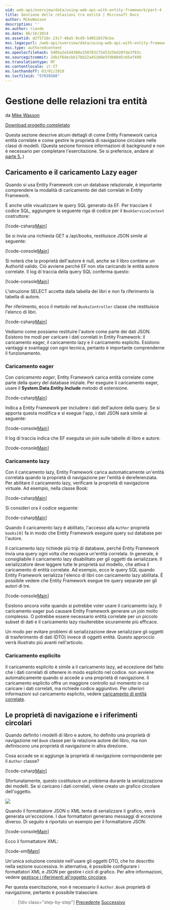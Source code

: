 ```yaml
---
uid: web-api/overview/data/using-web-api-with-entity-framework/part-4
title: Gestione delle relazioni tra entità | Microsoft Docs
author: MikeWasson
description: ''
ms.author: riande
ms.date: 06/16/2014
ms.assetid: d2f5710c-23c7-40a5-9cd9-5d0516570cba
msc.legacyurl: /web-api/overview/data/using-web-api-with-entity-framework/part-4
msc.type: authoredcontent
ms.openlocfilehash: 5d05a2e5d4380a15078317545325bd20fde3f83c
ms.sourcegitcommit: 24b1f6decbb17bb22a45166e5fdb0845c65af498
ms.translationtype: MT
ms.contentlocale: it-IT
ms.lasthandoff: 03/01/2019
ms.locfileid: "57039508"
---
```

<a name="handling-entity-relations"></a>Gestione delle relazioni tra entità
====================
da [Mike Wasson](https://github.com/MikeWasson)

[Download progetto completato](https://github.com/MikeWasson/BookService)

Questa sezione descrive alcuni dettagli di come Entity Framework carica entità correlate e come gestire le proprietà di navigazione circolare nelle classi di modelli. (Questa sezione fornisce informazioni di background e non è necessario per completare l'esercitazione. Se si preferisce, andare al [parte 5.](part-5.md).)

## <a name="eager-loading-versus-lazy-loading"></a>Caricamento e il caricamento Lazy eager

Quando si usa Entity Framework con un database relazionale, è importante comprendere la modalità di caricamento dei dati correlati in Entity Framework.

È anche utile visualizzare le query SQL generato da EF. Per tracciare il codice SQL, aggiungere la seguente riga di codice per il `BookServiceContext` costruttore:

[!code-csharp[Main](part-4/samples/sample1.cs)]

Se si invia una richiesta GET a /api/books, restituisce JSON simile al seguente:

[!code-console[Main](part-4/samples/sample2.cmd)]

Si noterà che la proprietà dell'autore è null, anche se il libro contiene un AuthorId valido. Ciò avviene perché EF non stia caricando le entità autore correlate. Il log di traccia della query SQL conferma questo:

[!code-console[Main](part-4/samples/sample3.sql)]

L'istruzione SELECT accetta dalla tabella dei libri e non fa riferimento la tabella di autore.

Per riferimento, ecco il metodo nel `BooksController` classe che restituisce l'elenco di libri.

[!code-csharp[Main](part-4/samples/sample4.cs)]

Vediamo come possiamo restituire l'autore come parte dei dati JSON. Esistono tre modi per caricare i dati correlati in Entity Framework: il caricamento eager, il caricamento lazy e il caricamento esplicito. Esistono vantaggi e svantaggi con ogni tecnica, pertanto è importante comprenderne il funzionamento.

### <a name="eager-loading"></a>Caricamento eager

Con *caricamento eager*, Entity Framework carica entità correlate come parte della query del database iniziale. Per eseguire il caricamento eager, usare il **System.Data.Entity.Include** metodo di estensione.

[!code-csharp[Main](part-4/samples/sample5.cs)]

Indica a Entity Framework per includere i dati dell'autore della query. Se si apporta questa modifica e si esegue l'app, i dati JSON sarà simile al seguente:

[!code-console[Main](part-4/samples/sample6.cmd)]

Il log di traccia indica che EF eseguita un join sulle tabelle di libro e autore.

[!code-console[Main](part-4/samples/sample7.cmd)]

### <a name="lazy-loading"></a>Caricamento lazy

Con il caricamento lazy, Entity Framework carica automaticamente un'entità correlata quando la proprietà di navigazione per l'entità è dereferenziata. Per abilitare il caricamento lazy, verificare la proprietà di navigazione virtuale. Ad esempio, nella classe Book:

[!code-csharp[Main](part-4/samples/sample8.cs?highlight=6)]

Si consideri ora il codice seguente:

[!code-csharp[Main](part-4/samples/sample9.cs)]

Quando il caricamento lazy è abilitato, l'accesso alla `Author` proprietà `books[0]` fa in modo che Entity Framework eseguire query sul database per l'autore.

Il caricamento lazy richiede più trip di database, perché Entity Framework invia una query ogni volta che recupera un'entità correlata. In generale, è consigliabile il caricamento lazy disabilitato per gli oggetti da serializzare. Il serializzatore deve leggere tutte le proprietà sul modello, che attiva il caricamento di entità correlate. Ad esempio, ecco le query SQL quando Entity Framework serializza l'elenco di libri con caricamento lazy abilitata. È possibile vedere che Entity Framework esegue tre query separate per gli autori di tre.

[!code-console[Main](part-4/samples/sample10.sql)]

Esistono ancora volte quando si potrebbe voler usare il caricamento lazy. Il caricamento eager può causare Entity Framework generare un join molto complesso. O potrebbe essere necessario entità correlate per un piccolo subset di dati e il caricamento lazy risulterebbe sicuramente più efficace.

Un modo per evitare problemi di serializzazione deve serializzare gli oggetti di trasferimento di dati (DTO) invece di oggetti entità. Questo approccio verrà illustrato più avanti nell'articolo.

### <a name="explicit-loading"></a>Caricamento esplicito

Il caricamento esplicito è simile a il caricamento lazy, ad eccezione del fatto che i dati correlati di ottenere in modo esplicito nel codice. non avviene automaticamente quando si accede a una proprietà di navigazione. Il caricamento esplicito offre un maggiore controllo sul momento in cui caricare i dati correlati, ma richiede codice aggiuntivo. Per ulteriori informazioni sul caricamento esplicito, vedere [caricamento di entità correlate](https://msdn.microsoft.com/data/jj574232#explicit).

## <a name="navigation-properties-and-circular-references"></a>Le proprietà di navigazione e i riferimenti circolari

Quando definito i modelli di libro e autore, ho definito una proprietà di navigazione nel `Book` classe per la relazione autore del libro, ma non definiscono una proprietà di navigazione in altra direzione.

Cosa accade se si aggiunge la proprietà di navigazione corrispondente per il `Author` classe?

[!code-csharp[Main](part-4/samples/sample11.cs?highlight=7)]

Sfortunatamente, questo costituisce un problema durante la serializzazione dei modelli. Se si caricano i dati correlati, viene creato un grafico circolare dell'oggetto.

![](part-4/_static/image1.png)

Quando il formattatore JSON o XML tenta di serializzare il grafico, verrà generata un'eccezione. I due formattatori generano messaggi di eccezione diverso. Di seguito è riportato un esempio per il formattatore JSON:

[!code-console[Main](part-4/samples/sample12.cmd)]

Ecco il formattatore XML:

[!code-xml[Main](part-4/samples/sample13.xml)]

Un'unica soluzione consiste nell'usare gli oggetti DTO, che ho descritto nella sezione successiva. In alternativa, è possibile configurare i formattatori XML e JSON per gestire i cicli di grafico. Per altre informazioni, vedere [gestisce i riferimenti all'oggetto circolare](../../formats-and-model-binding/json-and-xml-serialization.md#handling_circular_object_references).

Per questa esercitazione, non è necessario il `Author.Book` proprietà di navigazione, pertanto è possibile tralasciare.

> [!div class="step-by-step"]
> [Precedente](part-3.md)
> [Successivo](part-5.md)
